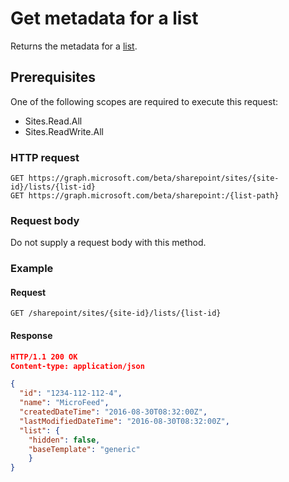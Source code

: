 # Get metadata for a list

Returns the metadata for a [list][].

[list]: ../resources/list.md

## Prerequisites

One of the following scopes are required to execute this request:

* Sites.Read.All
* Sites.ReadWrite.All

### HTTP request

```http
GET https://graph.microsoft.com/beta/sharepoint/sites/{site-id}/lists/{list-id}
GET https://graph.microsoft.com/beta/sharepoint:/{list-path}
```

### Request body

Do not supply a request body with this method.

### Example

#### Request

<!-- { "blockType": "request", "name": "get-list" } -->

```http
GET /sharepoint/sites/{site-id}/lists/{list-id}
```

#### Response

<!-- { "blockType": "response", "@type": "microsoft.graph.list", "truncated": true, "scopes": "sites.read.all service.sharepoint" } -->

```json
HTTP/1.1 200 OK
Content-type: application/json

{
  "id": "1234-112-112-4",
  "name": "MicroFeed",
  "createdDateTime": "2016-08-30T08:32:00Z",
  "lastModifiedDateTime": "2016-08-30T08:32:00Z",
  "list": {
    "hidden": false,
    "baseTemplate": "generic"
    }
}
```

<!-- {
  "type": "#page.annotation",
  "description": "",
  "keywords": "",
  "section": "documentation",
  "tocPath": "Lists/Get metadata"
} -->
